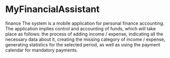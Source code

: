 # MyFinancialAssistant
finance
The system is a mobile application for personal finance accounting. The application implies control and accounting of funds, which will take place as follows: the process of adding income / expense, indicating all the necessary data about it, creating the missing category of income / expense, generating statistics for the selected period, as well as using the payment calendar for mandatory payments.

